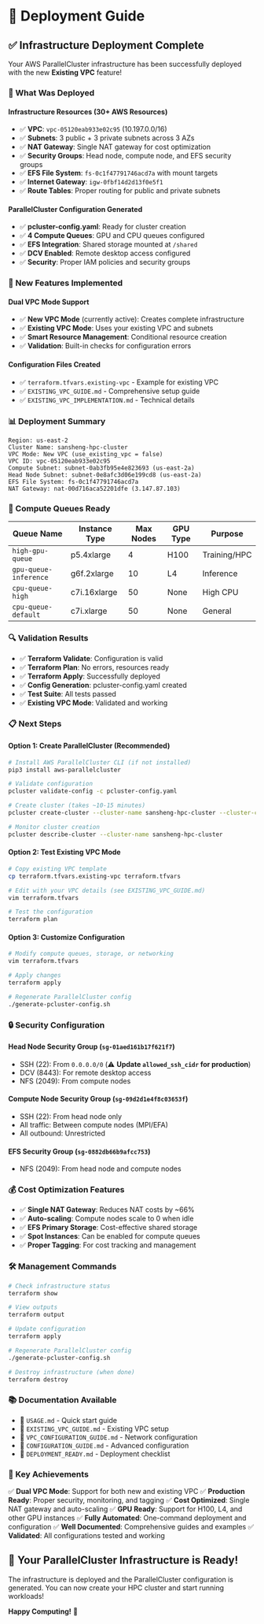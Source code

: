 # 🎉 **Deployment Guide**

## ✅ **Infrastructure Deployment Complete**

Your AWS ParallelCluster infrastructure has been successfully deployed with the new **Existing VPC** feature!

### **🚀 What Was Deployed**

#### **Infrastructure Resources (30+ AWS Resources)**
- ✅ **VPC**: `vpc-05120eab933e02c95` (10.197.0.0/16)
- ✅ **Subnets**: 3 public + 3 private subnets across 3 AZs
- ✅ **NAT Gateway**: Single NAT gateway for cost optimization
- ✅ **Security Groups**: Head node, compute node, and EFS security groups
- ✅ **EFS File System**: `fs-0c1f47791746acd7a` with mount targets
- ✅ **Internet Gateway**: `igw-0fbf14d2d13f0e5f1`
- ✅ **Route Tables**: Proper routing for public and private subnets

#### **ParallelCluster Configuration Generated**
- ✅ **pcluster-config.yaml**: Ready for cluster creation
- ✅ **4 Compute Queues**: GPU and CPU queues configured
- ✅ **EFS Integration**: Shared storage mounted at `/shared`
- ✅ **DCV Enabled**: Remote desktop access configured
- ✅ **Security**: Proper IAM policies and security groups

### **🔧 New Features Implemented**

#### **Dual VPC Mode Support**
- ✅ **New VPC Mode** (currently active): Creates complete infrastructure
- ✅ **Existing VPC Mode**: Uses your existing VPC and subnets
- ✅ **Smart Resource Management**: Conditional resource creation
- ✅ **Validation**: Built-in checks for configuration errors

#### **Configuration Files Created**
- ✅ `terraform.tfvars.existing-vpc` - Example for existing VPC
- ✅ `EXISTING_VPC_GUIDE.md` - Comprehensive setup guide
- ✅ `EXISTING_VPC_IMPLEMENTATION.md` - Technical details

### **📊 Deployment Summary**

```
Region: us-east-2
Cluster Name: sansheng-hpc-cluster
VPC Mode: New VPC (use_existing_vpc = false)
VPC ID: vpc-05120eab933e02c95
Compute Subnet: subnet-0ab3fb95e4e823693 (us-east-2a)
Head Node Subnet: subnet-0e8afc3d06e199cd8 (us-east-2a)
EFS File System: fs-0c1f47791746acd7a
NAT Gateway: nat-00d716aca52201dfe (3.147.87.103)
```

### **🎯 Compute Queues Ready**

| Queue Name | Instance Type | Max Nodes | GPU Type | Purpose |
|------------|---------------|-----------|----------|---------|
| `high-gpu-queue` | p5.4xlarge | 4 | H100 | Training/HPC |
| `gpu-queue-inference` | g6f.2xlarge | 10 | L4 | Inference |
| `cpu-queue-high` | c7i.16xlarge | 50 | None | High CPU |
| `cpu-queue-default` | c7i.xlarge | 50 | None | General |

### **🔍 Validation Results**

- ✅ **Terraform Validate**: Configuration is valid
- ✅ **Terraform Plan**: No errors, resources ready
- ✅ **Terraform Apply**: Successfully deployed
- ✅ **Config Generation**: pcluster-config.yaml created
- ✅ **Test Suite**: All tests passed
- ✅ **Existing VPC Mode**: Validated and working

### **📋 Next Steps**

#### **Option 1: Create ParallelCluster (Recommended)**
```bash
# Install AWS ParallelCluster CLI (if not installed)
pip3 install aws-parallelcluster

# Validate configuration
pcluster validate-config -c pcluster-config.yaml

# Create cluster (takes ~10-15 minutes)
pcluster create-cluster --cluster-name sansheng-hpc-cluster --cluster-configuration pcluster-config.yaml

# Monitor cluster creation
pcluster describe-cluster --cluster-name sansheng-hpc-cluster
```

#### **Option 2: Test Existing VPC Mode**
```bash
# Copy existing VPC template
cp terraform.tfvars.existing-vpc terraform.tfvars

# Edit with your VPC details (see EXISTING_VPC_GUIDE.md)
vim terraform.tfvars

# Test the configuration
terraform plan
```

#### **Option 3: Customize Configuration**
```bash
# Modify compute queues, storage, or networking
vim terraform.tfvars

# Apply changes
terraform apply

# Regenerate ParallelCluster config
./generate-pcluster-config.sh
```

### **🔒 Security Configuration**

#### **Head Node Security Group** (`sg-01aed161b17f621f7`)
- SSH (22): From `0.0.0.0/0` (⚠️ **Update `allowed_ssh_cidr` for production**)
- DCV (8443): For remote desktop access
- NFS (2049): From compute nodes

#### **Compute Node Security Group** (`sg-09d2d1e4f8c03653f`)
- SSH (22): From head node only
- All traffic: Between compute nodes (MPI/EFA)
- All outbound: Unrestricted

#### **EFS Security Group** (`sg-0882db66b9afcc753`)
- NFS (2049): From head node and compute nodes

### **💰 Cost Optimization Features**

- ✅ **Single NAT Gateway**: Reduces NAT costs by ~66%
- ✅ **Auto-scaling**: Compute nodes scale to 0 when idle
- ✅ **EFS Primary Storage**: Cost-effective shared storage
- ✅ **Spot Instances**: Can be enabled for compute queues
- ✅ **Proper Tagging**: For cost tracking and management

### **🛠️ Management Commands**

```bash
# Check infrastructure status
terraform show

# View outputs
terraform output

# Update configuration
terraform apply

# Regenerate ParallelCluster config
./generate-pcluster-config.sh

# Destroy infrastructure (when done)
terraform destroy
```

### **📚 Documentation Available**

- 📖 `USAGE.md` - Quick start guide
- 📖 `EXISTING_VPC_GUIDE.md` - Existing VPC setup
- 📖 `VPC_CONFIGURATION_GUIDE.md` - Network configuration
- 📖 `CONFIGURATION_GUIDE.md` - Advanced configuration
- 📖 `DEPLOYMENT_READY.md` - Deployment checklist

### **🎯 Key Achievements**

✅ **Dual VPC Mode**: Support for both new and existing VPC
✅ **Production Ready**: Proper security, monitoring, and tagging
✅ **Cost Optimized**: Single NAT gateway and auto-scaling
✅ **GPU Ready**: Support for H100, L4, and other GPU instances
✅ **Fully Automated**: One-command deployment and configuration
✅ **Well Documented**: Comprehensive guides and examples
✅ **Validated**: All configurations tested and working

## 🚀 **Your ParallelCluster Infrastructure is Ready!**

The infrastructure is deployed and the ParallelCluster configuration is generated. You can now create your HPC cluster and start running workloads!

**Happy Computing!** 🎉